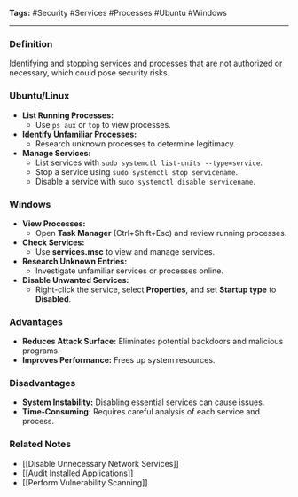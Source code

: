 **Tags:** #Security #Services #Processes #Ubuntu #Windows

---

### **Definition**

Identifying and stopping services and processes that are not authorized or necessary, which could pose security risks.

### **Ubuntu/Linux**

- **List Running Processes:**
    - Use `ps aux` or `top` to view processes.
- **Identify Unfamiliar Processes:**
    - Research unknown processes to determine legitimacy.
- **Manage Services:**
    - List services with `sudo systemctl list-units --type=service`.
    - Stop a service using `sudo systemctl stop servicename`.
    - Disable a service with `sudo systemctl disable servicename`.

### **Windows**

- **View Processes:**
    - Open **Task Manager** (Ctrl+Shift+Esc) and review running processes.
- **Check Services:**
    - Use **services.msc** to view and manage services.
- **Research Unknown Entries:**
    - Investigate unfamiliar services or processes online.
- **Disable Unwanted Services:**
    - Right-click the service, select **Properties**, and set **Startup type** to **Disabled**.

### **Advantages**

- **Reduces Attack Surface:** Eliminates potential backdoors and malicious programs.
- **Improves Performance:** Frees up system resources.

### **Disadvantages**

- **System Instability:** Disabling essential services can cause issues.
- **Time-Consuming:** Requires careful analysis of each service and process.

### **Related Notes**

- [[Disable Unnecessary Network Services]]
- [[Audit Installed Applications]]
- [[Perform Vulnerability Scanning]]
